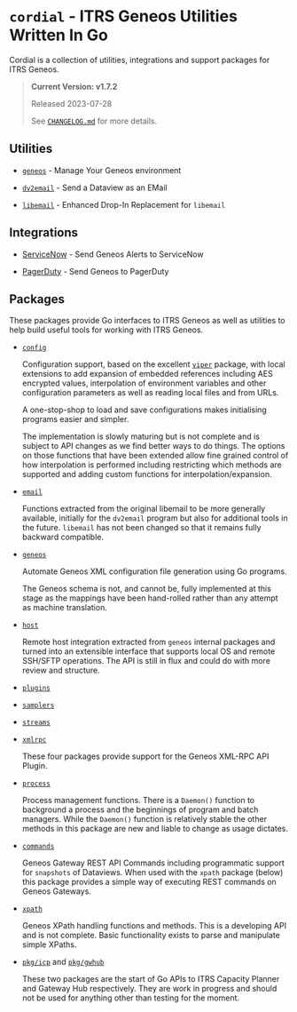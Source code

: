 # `cordial` - ITRS Geneos Utilities Written In Go

Cordial is a collection of utilities, integrations and support packages for
ITRS Geneos.

> **Current Version: v1.7.2**
>
> Released 2023-07-28
>
> See [`CHANGELOG.md`](CHANGELOG.md) for more details.

## Utilities

* [`geneos`](tools/geneos/) - Manage Your Geneos environment

* [`dv2email`](tools/dv2email) - Send a Dataview as an EMail

* [`libemail`](libraries/libemail/) - Enhanced Drop-In Replacement for `libemail`

## Integrations

* [ServiceNow](integrations/servicenow/) - Send Geneos
  Alerts to ServiceNow

* [PagerDuty](integrations/pagerduty/) - Send Geneos to PagerDuty

## Packages

These packages provide Go interfaces to ITRS Geneos as well as utilities to help build useful tools for working with ITRS Geneos.

* [`config`](pkg/config/README.md)

  Configuration support, based on the excellent [`viper`](https://pkg.go.dev/github.com/spf13/viper) package, with local extensions to add expansion of embedded references including AES encrypted values, interpolation of environment variables and other configuration parameters as well as reading local files and from URLs.

  A one-stop-shop to load and save configurations makes initialising programs easier and simpler.

  The implementation is slowly maturing but is not complete and is subject to API changes as we find better ways to do things. The options on those functions that have been extended allow fine grained control of how interpolation is performed including restricting which methods are supported and adding custom functions for interpolation/expansion.

* [`email`](pkg/email/README.md)

  Functions extracted from the original libemail to be more generally available, initially for the `dv2email` program but also for additional tools in the future. `libemail` has not been changed so that it remains fully backward compatible.

* [`geneos`](pkg/geneos/README.md)

  Automate Geneos XML configuration file generation using Go programs.
  
  The Geneos schema is not, and cannot be, fully implemented at this stage as the mappings have been hand-rolled rather than any attempt as machine translation.

* [`host`](pkg/host/README.md)

  Remote host integration extracted from `geneos` internal packages and turned into an extensible interface that supports local OS and remote SSH/SFTP operations. The API is still in flux and could do with more review and structure.

* [`plugins`](pkg/plugins/README.md)
* [`samplers`](pkg/samplers/README.md)
* [`streams`](pkg/streams/README.md)
* [`xmlrpc`](pkg/xmlrpc/README.md)

  These four packages provide support for the Geneos XML-RPC API Plugin.

* [`process`](pkg/process/README.md)

  Process management functions. There is a `Daemon()` function to background a process and the beginnings of program and batch managers. While the `Daemon()` function is relatively stable the other methods in this package are new and liable to change as usage dictates.

* [`commands`](pkg/commands/README.md)

  Geneos Gateway REST API Commands including programmatic support for `snapshots` of Dataviews. When used with the `xpath` package (below) this package provides a simple way of executing REST commands on Geneos Gateways.

* [`xpath`](pkg/xpath/README.md)

  Geneos XPath handling functions and methods. This is a developing API and is not complete. Basic functionality exists to parse and manipulate simple XPaths.

* [`pkg/icp`](pkg/icp) and [`pkg/gwhub`](pkg/gwhub)

  These two packages are the start of Go APIs to ITRS Capacity Planner and Gateway Hub respectively. They are work in progress and should not be used for anything other than testing for the moment.

